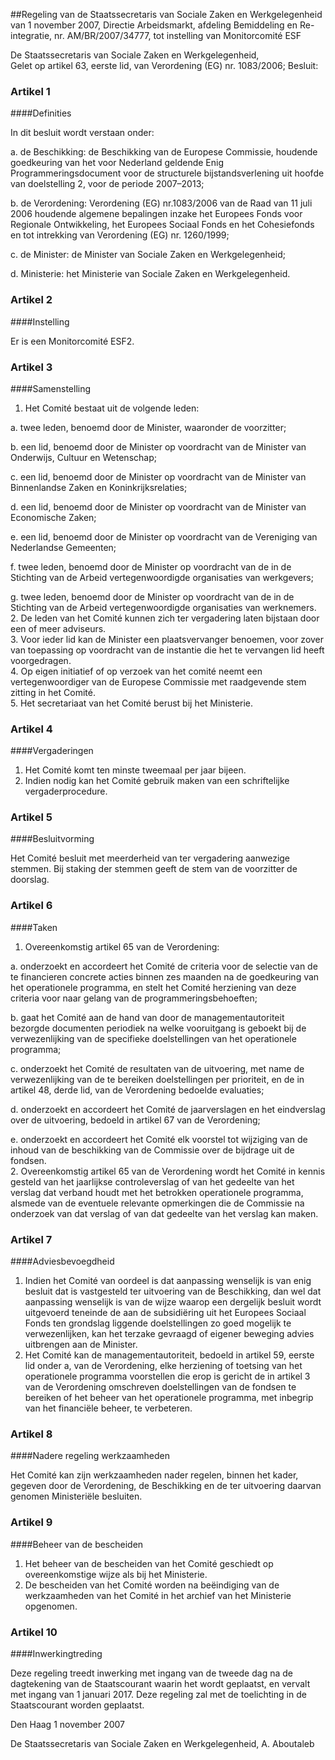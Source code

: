 <meta http-equiv='Content-Type' content='text/html; charset=utf-8' />

##Regeling van de Staatssecretaris van Sociale Zaken en Werkgelegenheid van 1 november 2007, Directie Arbeidsmarkt, afdeling Bemiddeling en Re-integratie, nr. AM/BR/2007/34777, tot instelling van Monitorcomité ESF

De Staatssecretaris van Sociale Zaken en Werkgelegenheid,  
Gelet op artikel 63, eerste lid, van Verordening (EG) nr. 1083/2006;
Besluit:    

### Artikel  1  

####Definities

In dit besluit wordt verstaan onder: 

a. de Beschikking: de Beschikking van de Europese Commissie, houdende goedkeuring van het voor Nederland geldende Enig Programmeringsdocument voor de structurele bijstandsverlening uit hoofde van doelstelling 2, voor de periode 2007–2013;  

b. de Verordening: Verordening (EG) nr.1083/2006 van de Raad van 11 juli 2006 houdende algemene bepalingen inzake het Europees Fonds voor Regionale Ontwikkeling, het Europees Sociaal Fonds en het Cohesiefonds en tot intrekking van Verordening (EG) nr. 1260/1999;  

c. de Minister: de Minister van Sociale Zaken en Werkgelegenheid;  

d. Ministerie: het Ministerie van Sociale Zaken en Werkgelegenheid.   

### Artikel  2  

####Instelling

Er is een Monitorcomité ESF2. 

### Artikel  3  

####Samenstelling

1.  Het Comité bestaat uit de volgende leden: 

a. twee leden, benoemd door de Minister, waaronder de voorzitter;  

b. een lid, benoemd door de Minister op voordracht van de Minister van Onderwijs, Cultuur en Wetenschap;  

c. een lid, benoemd door de Minister op voordracht van de Minister van Binnenlandse Zaken en Koninkrijksrelaties;  

d. een lid, benoemd door de Minister op voordracht van de Minister van Economische Zaken;  

e. een lid, benoemd door de Minister op voordracht van de Vereniging van Nederlandse Gemeenten; 

f. twee leden, benoemd door de Minister op voordracht van de in de Stichting van de Arbeid vertegenwoordigde organisaties van werkgevers;  

g. twee leden, benoemd door de Minister op voordracht van de in de Stichting van de Arbeid vertegenwoordigde organisaties van werknemers.     
2.  De leden van het Comité kunnen zich ter vergadering laten bijstaan door een of meer adviseurs.   
3.  Voor ieder lid kan de Minister een plaatsvervanger benoemen, voor zover van toepassing op voordracht van de instantie die het te vervangen lid heeft voorgedragen.   
4.  Op eigen initiatief of op verzoek van het comité neemt een vertegenwoordiger van de Europese Commissie met raadgevende stem zitting in het Comité.   
5.  Het secretariaat van het Comité berust bij het Ministerie.  

### Artikel  4  

####Vergaderingen

1.  Het Comité komt ten minste tweemaal per jaar bijeen.   
2.  Indien nodig kan het Comité gebruik maken van een schriftelijke vergaderprocedure.  

### Artikel  5  

####Besluitvorming

Het Comité besluit met meerderheid van ter vergadering aanwezige stemmen. Bij staking der stemmen geeft de stem van de voorzitter de doorslag. 

### Artikel  6  

####Taken

1.  Overeenkomstig artikel 65 van de Verordening: 

a. onderzoekt en accordeert het Comité de criteria voor de selectie van de te financieren concrete acties binnen zes maanden na de goedkeuring van het operationele programma, en stelt het Comité herziening van deze criteria voor naar gelang van de programmeringsbehoeften;  

b. gaat het Comité aan de hand van door de managementautoriteit bezorgde documenten periodiek na welke vooruitgang is geboekt bij de verwezenlijking van de specifieke doelstellingen van het operationele programma;  

c. onderzoekt het Comité de resultaten van de uitvoering, met name de verwezenlijking van de te bereiken doelstellingen per prioriteit, en de in artikel 48, derde lid, van de Verordening bedoelde evaluaties;  

d. onderzoekt en accordeert het Comité de jaarverslagen en het eindverslag over de uitvoering, bedoeld in artikel 67 van de Verordening;  

e. onderzoekt en accordeert het Comité elk voorstel tot wijziging van de inhoud van de beschikking van de Commissie over de bijdrage uit de fondsen.     
2.  Overeenkomstig artikel 65 van de Verordening wordt het Comité in kennis gesteld van het jaarlijkse controleverslag of van het gedeelte van het verslag dat verband houdt met het betrokken operationele programma, alsmede van de eventuele relevante opmerkingen die de Commissie na onderzoek van dat verslag of van dat gedeelte van het verslag kan maken.  

### Artikel  7  

####Adviesbevoegdheid

1.  Indien het Comité van oordeel is dat aanpassing wenselijk is van enig besluit dat is vastgesteld ter uitvoering van de Beschikking, dan wel dat aanpassing wenselijk is van de wijze waarop een dergelijk besluit wordt uitgevoerd teneinde de aan de subsidiëring uit het Europees Sociaal Fonds ten grondslag liggende doelstellingen zo goed mogelijk te verwezenlijken, kan het terzake gevraagd of eigener beweging advies uitbrengen aan de Minister.   
2.  Het Comité kan de managementautoriteit, bedoeld in artikel 59, eerste lid onder a, van de Verordening, elke herziening of toetsing van het operationele programma voorstellen die erop is gericht de in artikel 3 van de Verordening omschreven doelstellingen van de fondsen te bereiken of het beheer van het operationele programma, met inbegrip van het financiële beheer, te verbeteren.  

### Artikel  8  

####Nadere regeling werkzaamheden

Het Comité kan zijn werkzaamheden nader regelen, binnen het kader, gegeven door de Verordening, de Beschikking en de ter uitvoering daarvan genomen Ministeriële besluiten. 

### Artikel  9  

####Beheer van de bescheiden

1.  Het beheer van de bescheiden van het Comité geschiedt op overeenkomstige wijze als bij het Ministerie.   
2.  De bescheiden van het Comité worden na beëindiging van de werkzaamheden van het Comité in het archief van het Ministerie opgenomen.  

### Artikel  10  

####Inwerkingtreding

Deze regeling treedt inwerking met ingang van de tweede dag na de dagtekening van de Staatscourant waarin het wordt geplaatst, en vervalt met ingang van 1 januari 2017. 
Deze regeling zal met de toelichting in de Staatscourant worden geplaatst.   

Den Haag 
1 november 2007   

De 
Staatssecretaris van Sociale Zaken en Werkgelegenheid, 
A. Aboutaleb     
